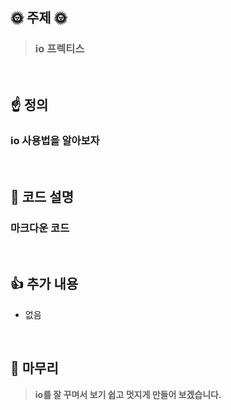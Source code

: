## 🌞 주제 🌞
>### io 프렉티스

<br>

## ☝ 정의
### io 사용법을 알아보자

<br>

## 💬 코드 설명
### 마크다운 코드

<br>

## 👍 추가 내용 
- 없음
<br>

## 🙏 마무리
> **io를 잘 꾸며서 보기 쉽고 멋지게 만들어 보겠습니다.**
